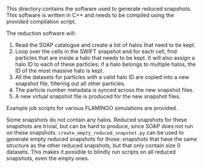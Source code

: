 This directory contains the software used to generate reduced snapshots.
This software is written in C++ and needs to be compiled using the provided
compilation script.

The reduction software will:
 1. Read the SOAP catalogue and create a list of halos that need to be kept.
 2. Loop over the cells in the SWIFT snapshot and for each cell, find particles
    that are inside a halo that needs to be kept. It will also assign a halo ID
    to each of these particles; if a halo belongs to multiple halos, the ID of
    the most massive halo is kept.
 3. All the datasets for particles with a valid halo ID are copied into a new
    snapshot file, filtering out all other particles.
 4. The particle number metadata is synced across the new snapshot files.
 5. A new virtual snapshot file is produced for the new snapshot files.

Example job scripts for various FLAMINGO simulations are provided.

Some snapshots do not contain any halos. Reduced snapshots for these snapshots
are trivial, but can be hard to produce, since SOAP does not run on these
snapshots. `create_empty_reduced_snapshot.py` can be used to generate empty
reduced snapshots for those: snapshots that have the same structure as the
other reduced snapshots, but that only contain size 0 datasets. This makes it
possible to blindly run scripts on all reduced snapshots, even the empty ones.
